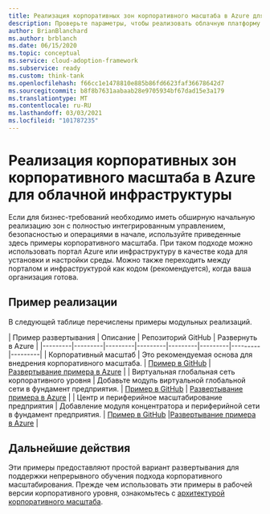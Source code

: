 ```yaml
---
title: Реализация корпоративных зон корпоративного масштаба в Azure для облачной инфраструктуры
description: Проверьте параметры, чтобы реализовать облачную платформу внедрения для архитектуры Azure корпоративного уровня.
author: BrianBlanchard
ms.author: brblanch
ms.date: 06/15/2020
ms.topic: conceptual
ms.service: cloud-adoption-framework
ms.subservice: ready
ms.custom: think-tank
ms.openlocfilehash: f66cc1e1478810e885b86fd6623faf36678642d7
ms.sourcegitcommit: b8f8b7631aabaab28e9705934bf67dad15e3a179
ms.translationtype: MT
ms.contentlocale: ru-RU
ms.lasthandoff: 03/03/2021
ms.locfileid: "101787235"
---
```

# <a name="implement-cloud-adoption-framework-enterprise-scale-landing-zones-in-azure"></a>Реализация корпоративных зон корпоративного масштаба в Azure для облачной инфраструктуры

Если для бизнес-требований необходимо иметь обширную начальную реализацию зон с полностью интегрированным управлением, безопасностью и операциями в начале, используйте приведенные здесь примеры корпоративного масштаба. При таком подходе можно использовать портал Azure или инфраструктуру в качестве кода для установки и настройки среды. Можно также переходить между порталом и инфраструктурой как кодом (рекомендуется), когда ваша организация готова.

## <a name="example-implementation"></a>Пример реализации

В следующей таблице перечислены примеры модульных реализаций.

| Пример развертывания | Описание | Репозиторий GitHub | Развернуть в Azure |
|---------|---------|---------|---------|---------|---------|---------|---------|
| Корпоративный масштаб | Это рекомендуемая основа для внедрения корпоративного масштаба. | [Пример в GitHub](https://github.com/Azure/Enterprise-Scale/blob/main/docs/reference/wingtip/README.md) | [Развертывание примера в Azure](https://portal.azure.com/#blade/Microsoft_Azure_CreateUIDef/CustomDeploymentBlade/uri/https%3A%2F%2Fraw.githubusercontent.com%2FAzure%2FEnterprise-Scale%2Fmain%2Fdocs%2Freference%2Fwingtip%2FarmTemplates%2Fes-foundation.json/createUIDefinitionUri/https%3A%2F%2Fraw.githubusercontent.com%2FAzure%2FEnterprise-Scale%2Fmain%2Fdocs%2Freference%2Fwingtip%2FarmTemplates%2Fportal-es-foundation.json) |
| Виртуальная глобальная сеть корпоративного уровня | Добавьте модуль виртуальной глобальной сети в фундамент предприятия. | [Пример в GitHub](https://github.com/Azure/Enterprise-Scale/blob/main/docs/reference/contoso/Readme.md) | [Развертывание примера в Azure](https://portal.azure.com/#blade/Microsoft_Azure_CreateUIDef/CustomDeploymentBlade/uri/https%3A%2F%2Fraw.githubusercontent.com%2FAzure%2FEnterprise-Scale%2Fmain%2Fdocs%2Freference%2Fcontoso%2FarmTemplates%2Fes-vwan.json/createUIDefinitionUri/https%3A%2F%2Fraw.githubusercontent.com%2FAzure%2FEnterprise-Scale%2Fmain%2Fdocs%2Freference%2Fcontoso%2FarmTemplates%2Fportal-es-vwan.json) |
| Центр и периферийное масштабирование предприятия | Добавление модуля концентратора и периферийной сети в фундамент предприятия. | [Пример в GitHub](https://github.com/Azure/Enterprise-Scale/blob/main/docs/reference/adventureworks/README.md) |[Развертывание примера в Azure](https://portal.azure.com/#blade/Microsoft_Azure_CreateUIDef/CustomDeploymentBlade/uri/https%3A%2F%2Fraw.githubusercontent.com%2FAzure%2FEnterprise-Scale%2Fmain%2Fdocs%2Freference%2Fadventureworks%2FarmTemplates%2Fes-hubspoke.json/createUIDefinitionUri/https%3A%2F%2Fraw.githubusercontent.com%2FAzure%2FEnterprise-Scale%2Fmain%2Fdocs%2Freference%2Fadventureworks%2FarmTemplates%2Fportal-es-hubspoke.json) |

## <a name="next-steps"></a>Дальнейшие действия

Эти примеры предоставляют простой вариант развертывания для поддержки непрерывного обучения подхода корпоративного масштабирования. Прежде чем использовать эти примеры в рабочей версии корпоративного уровня, ознакомьтесь с [архитектурой корпоративного масштаба](./architecture.md).
